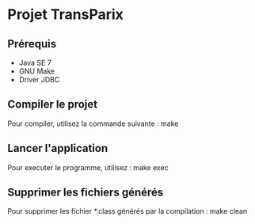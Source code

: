 # Projet TransParix

## Prérequis

* Java SE 7
* GNU Make
* Driver JDBC

## Compiler le projet
Pour compiler, utilisez la commande suivante :
    make

## Lancer l'application
Pour executer le programme, utilisez :
    make exec

## Supprimer les fichiers générés
Pour supprimer les fichier *.class générés par la compilation :
    make clean